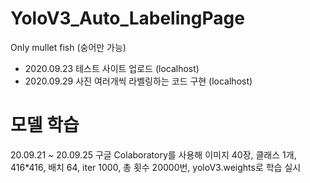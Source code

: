 # YoloV3_Auto_LabelingPage
Only mullet fish (숭어만 가능)

- 2020.09.23 테스트 사이트 업로드 (localhost) 
- 2020.09.29 사진 여러개씩 라벨링하는 코드 구현 (localhost)


# 모델 학습
20.09.21 ~ 20.09.25 구글 Colaboratory를 사용해 이미지 40장, 클래스 1개, 416*416, 배치 64, iter 1000, 총 횟수 20000번, 
yoloV3.weights로 학습 실시
